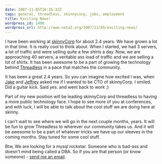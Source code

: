 ```yaml
---
date: 2007-11-05T16:35:32Z
tags: general, threadless, skinnycorp, jobs, employment
title: Exciting News!
wordpress_id: 1490
wordpress_url: http://www.nata2.org/2007/11/05/exciting-news/
---
```


I have been working at <a href="http://skinnycorp.com">skinnyCorp</a> for about 2.4 years. We have grown a lot in that time. It is really cool to think about. When I started, we had 3 servers, a lot of traffic and were selling quite a few shirts a day. Now, we are approaching 40 servers, a veritable ass load of traffic and we are selling a lot of shirts. It has been awesome to be a part of growing the technology behind <a href="http://threadless.com">Threadless</a> in a pace that matches the community.

It has been a great 2.4 years. So you can imagine how excited I was, when <a href="http://jakenickell.com">Jake</a> and <a href="http://callmejeffrey.com">Jeffrey</a> asked me if I wanted to be CTO of skinnyCorp. I smiled. Did a guitar kick. Said yes. and went back to work ;)

Part of my new position will be leading skinnyCorp and threadless to having a more public technology face. I hope to see more of you at conferences, and with luck, I will be able to talk about the cool stuff we are doing here at skinny.

I can't wait to see where we will go in the next couple months, years. It will be fun to grow Threadless to wherever our community takes us. And it will be awesome to be a part of whatever tricks we have up our sleeves in the coming months. Stay tuned for some cool stuff.

Btw, We are looking for a mysql rockstar. Someone who is bad-ass and doesn't mind being called a DBA. So if you are that person (or know someone) - <a href="mailto:harperr+mysql@skinnycorp.com">send me an email</a>.
